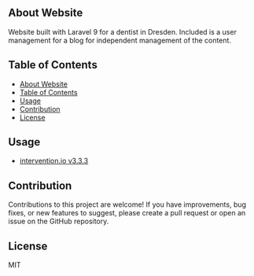 ## About Website

Website built with Laravel 9 for a dentist in Dresden. Included is a user management for a blog for independent management of the content.

## Table of Contents

- [About Website](#about-website)
- [Table of Contents](#table-of-contents)
- [Usage](#usage)
- [Contribution](#contribution)
- [License](#license)

## Usage
- [intervention.io v3.3.3](https://image.intervention.io)

## Contribution
Contributions to this project are welcome! If you have improvements, bug fixes, or new features to suggest, please create a pull request or open an issue on the GitHub repository.

## License

MIT
